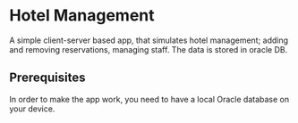 # Hotel Management

A simple client-server based app, that simulates hotel management;
adding and removing reservations, managing staff.
The data is stored in oracle DB.

## Prerequisites

In order to make the app work, you need to have a local Oracle database on your device.





